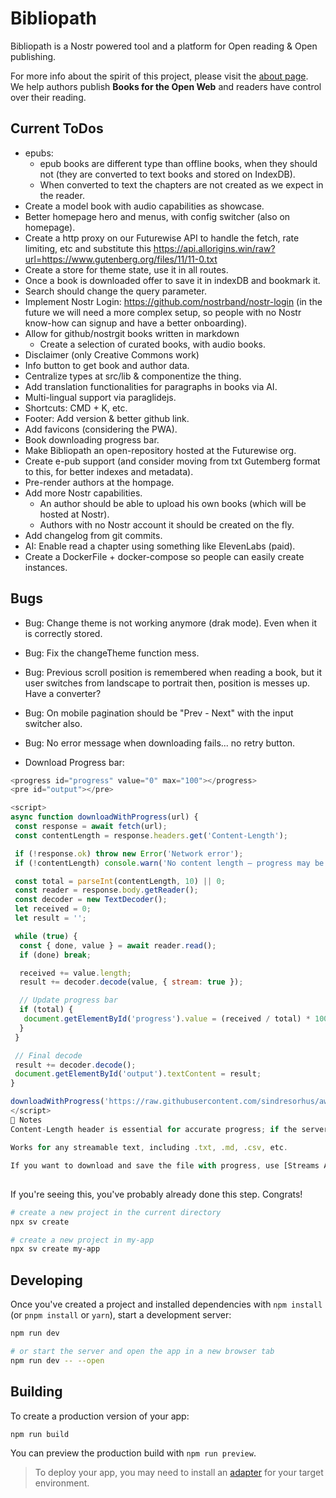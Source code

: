 # Bibliopath

Bibliopath is a Nostr powered tool and a platform for Open reading & Open publishing.

For more info about the spirit of this project, please visit the [about page](https://bibliopath.vercel.app/p/about).
<br />
We help authors publish **Books for the Open Web** and readers have control over their reading.

## Current ToDos

- epubs:
  - epub books are different type than offline books, when they should not (they are converted to text books and stored on IndexDB).
  - When converted to text the chapters are not created as we expect in the reader.
- Create a model book with audio capabilities as showcase.
- Better homepage hero and menus, with config switcher (also on homepage).
- Create a http proxy on our Futurewise API to handle the fetch, rate limiting, etc and substitute this <https://api.allorigins.win/raw?url=https://www.gutenberg.org/files/11/11-0.txt>
- Create a store for theme state, use it in all routes.
- Once a book is downloaded offer to save it in indexDB and bookmark it.
- Search should change the query parameter.
- Implement Nostr Login: https://github.com/nostrband/nostr-login (in the future we will need a more complex setup, so people with no Nostr know-how can signup and have a better onboarding).
- Allow for github/nostrgit books written in markdown
  - Create a selection of curated books, with audio books.
- Disclaimer (only Creative Commons work)
- Info button to get book and author data.
- Centralize types at src/lib & componentize the thing.
- Add translation functionalities for paragraphs in books via AI.
- Multi-lingual support via paraglidejs.
- Shortcuts: CMD + K, etc.
- Footer: Add version & better github link.
- Add favicons (considering the PWA).
- Book downloading progress bar.
- Make Bibliopath an open-repository hosted at the Futurewise org.
- Create e-pub support (and consider moving from txt Gutemberg format to this, for better indexes and metadata).
- Pre-render authors at the hompage.
- Add more Nostr capabilities.
  - An author should be able to upload his own books (which will be hosted at Nostr).
  - Authors with no Nostr account it should be created on the fly.
- Add changelog from git commits.
- AI: Enable read a chapter using something like ElevenLabs (paid).
- Create a DockerFile + docker-compose so people can easily create instances.

## Bugs

- Bug: Change theme is not working anymore (drak mode). Even when it is correctly stored.
- Bug: Fix the changeTheme function mess.
- Bug: Previous scroll position is remembered when reading a book, but it user switches from landscape to portrait then, position is messes up. Have a converter?
- Bug: On mobile pagination should be "Prev - Next" with the input switcher also.
- Bug: No error message when downloading fails... no retry button.

- Download Progress bar:

```javascript
<progress id="progress" value="0" max="100"></progress>
<pre id="output"></pre>

<script>
async function downloadWithProgress(url) {
 const response = await fetch(url);
 const contentLength = response.headers.get('Content-Length');

 if (!response.ok) throw new Error('Network error');
 if (!contentLength) console.warn('No content length — progress may be inaccurate');

 const total = parseInt(contentLength, 10) || 0;
 const reader = response.body.getReader();
 const decoder = new TextDecoder();
 let received = 0;
 let result = '';

 while (true) {
  const { done, value } = await reader.read();
  if (done) break;

  received += value.length;
  result += decoder.decode(value, { stream: true });

  // Update progress bar
  if (total) {
   document.getElementById('progress').value = (received / total) * 100;
  }
 }

 // Final decode
 result += decoder.decode();
 document.getElementById('output').textContent = result;
}

downloadWithProgress('https://raw.githubusercontent.com/sindresorhus/awesome/main/readme.md');
</script>
🧠 Notes
Content-Length header is essential for accurate progress; if the server doesn’t provide it, you can still show indeterminate progress (e.g. spinner).

Works for any streamable text, including .txt, .md, .csv, etc.

If you want to download and save the file with progress, use [Streams API + File System API] or blobs + URL.createObjectURL.
```

##

If you're seeing this, you've probably already done this step. Congrats!

```bash
# create a new project in the current directory
npx sv create

# create a new project in my-app
npx sv create my-app
```

## Developing

Once you've created a project and installed dependencies with `npm install` (or `pnpm install` or `yarn`), start a development server:

```bash
npm run dev

# or start the server and open the app in a new browser tab
npm run dev -- --open
```

## Building

To create a production version of your app:

```bash
npm run build
```

You can preview the production build with `npm run preview`.

> To deploy your app, you may need to install an [adapter](https://svelte.dev/docs/kit/adapters) for your target environment.
